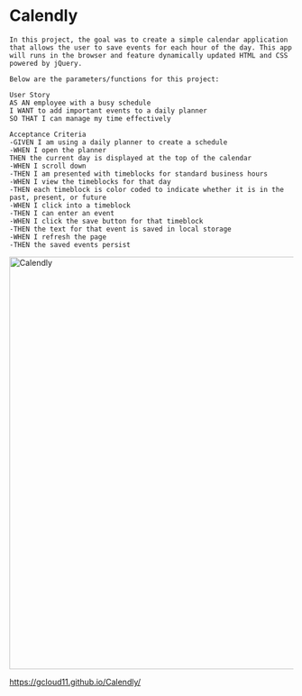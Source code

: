 # Calendly
```
In this project, the goal was to create a simple calendar application that allows the user to save events for each hour of the day. This app will runs in the browser and feature dynamically updated HTML and CSS powered by jQuery.

Below are the parameters/functions for this project:
```
```
User Story
AS AN employee with a busy schedule
I WANT to add important events to a daily planner
SO THAT I can manage my time effectively
```
```
Acceptance Criteria
-GIVEN I am using a daily planner to create a schedule
-WHEN I open the planner
THEN the current day is displayed at the top of the calendar
-WHEN I scroll down
-THEN I am presented with timeblocks for standard business hours
-WHEN I view the timeblocks for that day
-THEN each timeblock is color coded to indicate whether it is in the past, present, or future
-WHEN I click into a timeblock
-THEN I can enter an event
-WHEN I click the save button for that timeblock
-THEN the text for that event is saved in local storage
-WHEN I refresh the page
-THEN the saved events persist
```

<img width="732" alt="Calendly" src="https://user-images.githubusercontent.com/67169488/90987598-bfba7100-e551-11ea-98dc-c02929546ff0.png">


https://gcloud11.github.io/Calendly/






